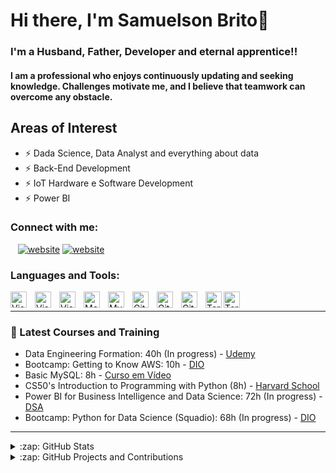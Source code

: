 # Hi there, I'm Samuelson Brito👋 


### I'm a Husband, Father, Developer and eternal apprentice!!
#### I am a professional who enjoys continuously updating and seeking knowledge. Challenges motivate me, and I believe that teamwork can overcome any obstacle.

## Areas of Interest
- ⚡ Dada Science, Data Analyst and everything about data
- ⚡ Back-End Development
- ⚡ IoT Hardware e Software Development
- ⚡ Power BI

### Connect with me:

&nbsp;&nbsp;
[![website](./img/linkedin-light.svg)](https://linkedin.com/in/samuelson-brito-mesquita-da-gama-051416199/#gh-light-mode-only)
[![website](./img/linkedin-dark.svg)](https://linkedin.com/in/samuelson-brito-mesquita-da-gama-051416199/#gh-dark-mode-only)
&nbsp;&nbsp;

### Languages and Tools:

<img align="left" alt="Visual Studio Code" width="26px" src="https://cdn.jsdelivr.net/gh/devicons/devicon/icons/vscode/vscode-original.svg" style="padding-right:10px;" />

<img align="left" alt="Visual Studio Code" width="26px" src="https://cdn.jsdelivr.net/gh/devicons/devicon/icons/python/python-original.svg" style="padding-right:10px;" />

<img align="left" alt="Visual Studio Code" width="26px" src="https://cdn.jsdelivr.net/gh/devicons/devicon/icons/pandas/pandas-original.svg" style="padding-right:10px;" />

<img align="left" alt="MongoDB" width="26px" src="https://cdn.jsdelivr.net/gh/devicons/devicon/icons/mongodb/mongodb-original.svg" style="padding-right:10px;" />

<img align="left" alt="MySQL" width="26px" src="https://cdn.jsdelivr.net/gh/devicons/devicon/icons/mysql/mysql-original.svg" style="padding-right:10px;" />

<img align="left" alt="Git" width="26px" src="https://cdn.jsdelivr.net/gh/devicons/devicon/icons/git/git-original.svg" style="padding-right:10px;" />

<img align="left" alt="GitHub" width="26px" src="https://user-images.githubusercontent.com/3369400/139447912-e0f43f33-6d9f-45f8-be46-2df5bbc91289.png" style="padding-right:10px;" />

<img align="left" alt="GitHub" width="26px" src="https://user-images.githubusercontent.com/3369400/139448065-39a229ba-4b06-434b-bc67-616e2ed80c8f.png" style="padding-right:10px;" />

<img align="left" alt="Terminal" width="26px" src="./img/terminal-light.svg" />
<img align="left" alt="Terminal" width="26px" src="./img/terminal-dark.svg"/>
</br>

---

### 📕 Latest Courses and Training


- Data Engineering Formation: 40h (In progress) - [Udemy](https://www.udemy.com/course/engenheiro-de-dados/)
- Bootcamp: Getting to Know AWS: 10h - [DIO](https://www.dio.me/bootcamp/descubra-nuvem-aws-localizalabs-meu-futuro-e-tech)
- Basic MySQL: 8h - [Curso em Vídeo](https://www.youtube.com/watch?v=Ofktsne-utM&list=PLHz_AreHm4dkBs-795Dsgvau_ekxg8g1r)
- CS50's Introduction to Programming with Python (8h) - [Harvard School](https://www.youtube.com/watch?v=OvKCESUCWII&list=PLhQjrBD2T3817j24-GogXmWqO5Q5vYy0V)
- Power BI for Business Intelligence and Data Science: 72h (In progress) - [DSA](https://www.datascienceacademy.com.br/cursosgratuitos?msg=not-logged-in)
- Bootcamp: Python for Data Science (Squadio): 68h (In progress) - [DIO](https://web.dio.me/track/bootcamp-squadio)

---

<details>
  <summary>:zap: GitHub Stats</summary>

  <img align="left" alt="Samuelson GitHub Stats" src="https://github-readme-stats.vercel.app/api?username=samuelsonbmg&show_icons=true&hide_border=false&title_color=ff652f&icon_color=FFE400&bg_color=09131B&text_color=ffffff&border_color=0c1a25" />

</details>

<details>
  <summary>:zap: GitHub Projects and Contributions</summary>
  
[![Repo Card](https://github-readme-stats.vercel.app/api/pin/?username=samuelsonbmg&repo=dio-lab-open-source&bg_color=000&border_color=30A3DC&show_icons=true&icon_color=30A3DC&title_color=E94D5F&text_color=FFF)](https://github.com/samuelsonbmg/dio-lab-open-source)
</details>

[linkedin]: https://linkedin.com/in/samuelson-brito-mesquita-da-gama-051416199/

